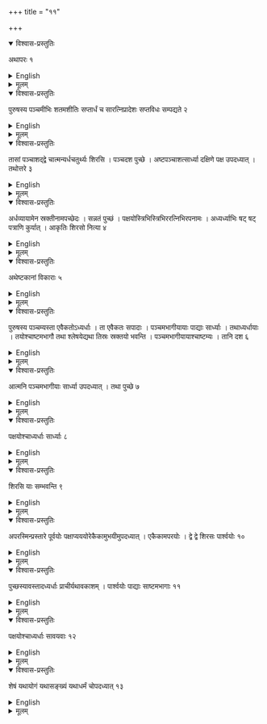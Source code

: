 +++
title = "११"

+++


<details open><summary>विश्वास-प्रस्तुतिः</summary>

अथापरः १
</details>

<details><summary>English</summary>

Now another type (of falcon-shaped fire-altar with curved wings and extended tail).
</details>

<details><summary>मूलम्</summary>

अथापरः १
</details>


<details open><summary>विश्वास-प्रस्तुतिः</summary>

पुरुषस्य पञ्चमीभिः शतमशीतिः सप्तार्धं च सारत्निप्रादेशः सप्तविधः सम्पद्यते २
</details>

<details><summary>English</summary>

(In this case) the seven-fold (fire-altar) with (two) aratnis and (one) prādeśa is accomplished with \\(187\frac{1}{2}\\) (square bricks) of side equal to one-fifth of a puruşa (pañcamī).
</details>

<details><summary>मूलम्</summary>

पुरुषस्य पञ्चमीभिः शतमशीतिः सप्तार्धं च सारत्निप्रादेशः सप्तविधः सम्पद्यते २
</details>


<details open><summary>विश्वास-प्रस्तुतिः</summary>

तासां पञ्चाशद्द्वे चात्मन्यर्धचतुर्थ्यः शिरसि । पञ्चदश पुच्छे । अष्टपञ्चाशत्सार्ध्या दक्षिणे पक्ष उपदध्यात् । तथोत्तरे ३
</details>

<details><summary>English</summary>

The body can accommodate 52 of such (pañcamī bricks), the head \\(3\frac{1}{2}\\) , the tail 15, southern wing \\(58\frac{1}{2}\\) and the northern wing the same (number of bricks as the southern).
</details>

<details><summary>मूलम्</summary>

तासां पञ्चाशद्द्वे चात्मन्यर्धचतुर्थ्यः शिरसि । पञ्चदश पुच्छे । अष्टपञ्चाशत्सार्ध्या दक्षिणे पक्ष उपदध्यात् । तथोत्तरे ३
</details>


<details open><summary>विश्वास-प्रस्तुतिः</summary>

अर्धव्यायामेन स्रक्तीनामपच्छेदः । सन्नतं पुच्छं । पक्षयोस्त्रिभिस्त्रिभिररत्निभिरपनामः । अध्यर्ध्याभिः षट् षट् पत्राणि कुर्यात् । आकृतिः शिरसो नित्या ४
</details>

<details><summary>English</summary>

The corners (of the rectangular body) are cut off with vyāyāma (48 añgulas); the tail is inclined; the bending of the two wings is done with 3 aratnis (72 aṅgulas) each; the six plumages (at each end of the wings) are to be made with the half of bricks longer on one side by half (that is, half of adhyardhā-pañcami); the form of the head remains unchanged (that is, the same as that of the falcon-shaped fire-altar described before).
</details>

<details><summary>मूलम्</summary>

अर्धव्यायामेन स्रक्तीनामपच्छेदः । सन्नतं पुच्छं । पक्षयोस्त्रिभिस्त्रिभिररत्निभिरपनामः । अध्यर्ध्याभिः षट् षट् पत्राणि कुर्यात् । आकृतिः शिरसो नित्या ४
</details>


<details open><summary>विश्वास-प्रस्तुतिः</summary>

अथेष्टकानां विकाराः ५
</details>

<details><summary>English</summary>

The different types of bricks (required for this fire-altar) are as follows.
</details>

<details><summary>मूलम्</summary>

अथेष्टकानां विकाराः ५
</details>


<details open><summary>विश्वास-प्रस्तुतिः</summary>

पुरुषस्य पञ्चम्यस्ता एवैकतोऽध्यर्धाः । ता एवैकतः सपादाः । पञ्चमभागीयायाः पाद्याः सार्ध्याः । तथाध्यर्धायाः । तयोश्चाष्टमभागौ तथा श्लेषयेद्यथा तिस्रः स्रक्तयो भवन्ति । पञ्चमभागीयायाश्चाष्टम्यः । तानि दश ६
</details>

<details><summary>English</summary>

Bricks of side equal to one-fifth of a puruşa (pañcami, 24 ang, × 24 ang.); bricks of which one side is longer by half (adhyardhā) (36 ang. × 24 añg.); bricks of which one side is longer by a quarter (sapādā, 30 ang. × 24 añg.); bricks which are quarter in size of those with side equal to one-fifth (of a purușa) (pañcami-pādyā); bricks which are half in size (of the above, e.g., pañcamî- ardhyā); likewise, of bricks with side longer by half (that is, half and two types of quarter bricks made out of adhyardhās); triangular bricks made by joining two eighth parts, one from each of them (the eighth part of a pañcami to be joined with the eighth part of an adhyardhā, called ubhayi); and bricks of which one eighth the size of those with side equal to one-fifth (of a purușa). These are the ten (different types).
</details>

<details><summary>मूलम्</summary>

पुरुषस्य पञ्चम्यस्ता एवैकतोऽध्यर्धाः । ता एवैकतः सपादाः । पञ्चमभागीयायाः पाद्याः सार्ध्याः । तथाध्यर्धायाः । तयोश्चाष्टमभागौ तथा श्लेषयेद्यथा तिस्रः स्रक्तयो भवन्ति । पञ्चमभागीयायाश्चाष्टम्यः । तानि दश ६
</details>


<details open><summary>विश्वास-प्रस्तुतिः</summary>

आत्मनि पञ्चमभागीयाः सार्ध्या उपदध्यात् । तथा पुच्छे ७
</details>

<details><summary>English</summary>

The pañcami bricks and their halves are to be placed in the body and the same in the tail.
</details>

<details><summary>मूलम्</summary>

आत्मनि पञ्चमभागीयाः सार्ध्या उपदध्यात् । तथा पुच्छे ७
</details>


<details open><summary>विश्वास-प्रस्तुतिः</summary>

पक्षयोश्चाध्यर्धाः सार्ध्याः ८
</details>

<details><summary>English</summary>

The adhyardhā bricks and their halves (are to be placed) in the two wings.
</details>

<details><summary>मूलम्</summary>

पक्षयोश्चाध्यर्धाः सार्ध्याः ८
</details>


<details open><summary>विश्वास-प्रस्तुतिः</summary>

शिरसि याः सम्भवन्ति ९
</details>

<details><summary>English</summary>

In the head (are to be placed) such bricks as are possible (as can be accommodated).
</details>

<details><summary>मूलम्</summary>

शिरसि याः सम्भवन्ति ९
</details>


<details open><summary>विश्वास-प्रस्तुतिः</summary>

अपरस्मिन्प्रस्तारे पूर्वयोः पक्षाप्यययोरेकैकामुभयीमुपदध्यात् । एकैकामपरयोः । द्वे द्वे शिरसः पार्श्वयोः १०
</details>

<details><summary>English</summary>

In the other layer, 1 ubhay brick (formed by combining the eighth part of a pañcami with the eighth part of an adhyardhā) is to be placed at the eastern end of the (line of) junction of each wing (with the body); 1 ubhayi brick each at the western end (of the same line of junction); and 2 ubhayī bricks are to be placed on each side of the head.
</details>

<details><summary>मूलम्</summary>

अपरस्मिन्प्रस्तारे पूर्वयोः पक्षाप्यययोरेकैकामुभयीमुपदध्यात् । एकैकामपरयोः । द्वे द्वे शिरसः पार्श्वयोः १०
</details>


<details open><summary>विश्वास-प्रस्तुतिः</summary>

पुच्छस्यावस्तादध्यर्धाः प्राचीर्यथावकाशम् । पार्श्वयोः पाद्याः साष्टमभागाः ११
</details>

<details><summary>English</summary>

At the western end of the tail, adhyardhā bricks (with the longer side) turned towards east, and at the two sides (western corners), bricks of size one-fourth and one-eighth (of a pañcamī) (are to be placed).
</details>

<details><summary>मूलम्</summary>

पुच्छस्यावस्तादध्यर्धाः प्राचीर्यथावकाशम् । पार्श्वयोः पाद्याः साष्टमभागाः ११
</details>


<details open><summary>विश्वास-प्रस्तुतिः</summary>

पक्षयोश्चाध्यर्धाः सावयवाः १२
</details>

<details><summary>English</summary>

Adhyardhā bricks and parts thereof (are to be placed) in the two wings.
</details>

<details><summary>मूलम्</summary>

पक्षयोश्चाध्यर्धाः सावयवाः १२
</details>


<details open><summary>विश्वास-प्रस्तुतिः</summary>

शेषं यथायोगं यथासङ्ख्यं यथाधर्मं चोपदध्यात् १३
</details>

<details><summary>English</summary>

The remaining space (of the fire-altar) is to be filled with bricks such that these fit, the required number (of 200 bricks in the layer) is attained and the properties (of the fire-altar) are satisfied.
</details>

<details><summary>मूलम्</summary>

शेषं यथायोगं यथासङ्ख्यं यथाधर्मं चोपदध्यात् १३
</details>

